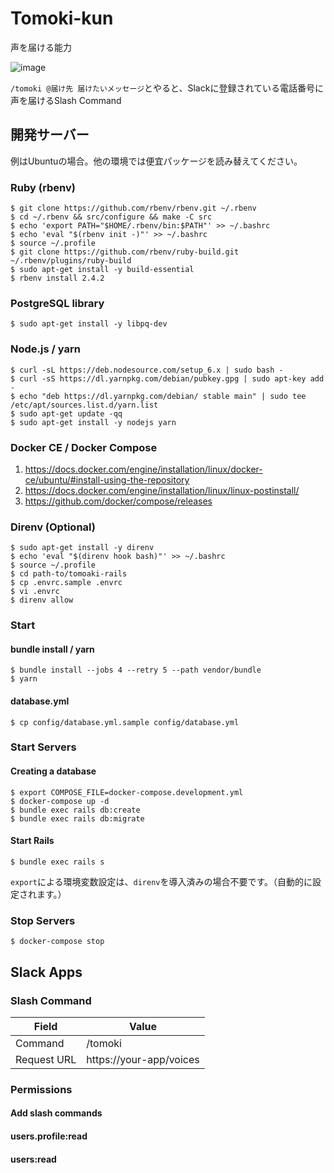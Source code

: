 # Tomoki-kun

声を届ける能力

![image](https://user-images.githubusercontent.com/60980/31319819-a9cd7be6-aca4-11e7-9cf5-08b2eccf5d4d.png)

`/tomoki @届け先 届けたいメッセージ`とやると、Slackに登録されている電話番号に声を届けるSlash Command

## 開発サーバー

例はUbuntuの場合。他の環境では便宜パッケージを読み替えてください。

### Ruby (rbenv)

    $ git clone https://github.com/rbenv/rbenv.git ~/.rbenv
    $ cd ~/.rbenv && src/configure && make -C src
    $ echo 'export PATH="$HOME/.rbenv/bin:$PATH"' >> ~/.bashrc
    $ echo 'eval "$(rbenv init -)"' >> ~/.bashrc
    $ source ~/.profile
    $ git clone https://github.com/rbenv/ruby-build.git ~/.rbenv/plugins/ruby-build
    $ sudo apt-get install -y build-essential 
    $ rbenv install 2.4.2

### PostgreSQL library

    $ sudo apt-get install -y libpq-dev

### Node.js / yarn

    $ curl -sL https://deb.nodesource.com/setup_6.x | sudo bash -
    $ curl -sS https://dl.yarnpkg.com/debian/pubkey.gpg | sudo apt-key add -
    $ echo "deb https://dl.yarnpkg.com/debian/ stable main" | sudo tee /etc/apt/sources.list.d/yarn.list
    $ sudo apt-get update -qq
    $ sudo apt-get install -y nodejs yarn

### Docker CE / Docker Compose

1. https://docs.docker.com/engine/installation/linux/docker-ce/ubuntu/#install-using-the-repository
2. https://docs.docker.com/engine/installation/linux/linux-postinstall/
3. https://github.com/docker/compose/releases

### Direnv (Optional)

    $ sudo apt-get install -y direnv
    $ echo 'eval "$(direnv hook bash)"' >> ~/.bashrc
    $ source ~/.profile
    $ cd path-to/tomoaki-rails
    $ cp .envrc.sample .envrc
    $ vi .envrc
    $ direnv allow

### Start

#### bundle install / yarn

    $ bundle install --jobs 4 --retry 5 --path vendor/bundle
    $ yarn

#### database.yml

    $ cp config/database.yml.sample config/database.yml

### Start Servers

#### Creating a database

    $ export COMPOSE_FILE=docker-compose.development.yml
    $ docker-compose up -d
    $ bundle exec rails db:create
    $ bundle exec rails db:migrate

#### Start Rails

    $ bundle exec rails s

`export`による環境変数設定は、`direnv`を導入済みの場合不要です。（自動的に設定されます。）

### Stop Servers

    $ docker-compose stop

## Slack Apps

### Slash Command

| Field | Value |
| ----- | ----- |
| Command | /tomoki |
| Request URL | https://your-app/voices |

### Permissions

#### Add slash commands

#### users.profile:read

#### users:read
